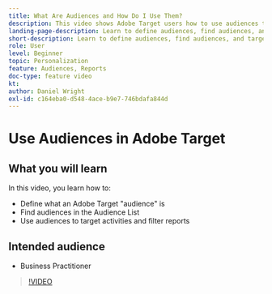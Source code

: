 ```yaml
---
title: What Are Audiences and How Do I Use Them?
description: This video shows Adobe Target users how to use audiences to target activities and filter reports.
landing-page-description: Learn to define audiences, find audiences, and target activities and filter reports.
short-description: Learn to define audiences, find audiences, and target activities and filter reports.
role: User
level: Beginner
topic: Personalization
feature: Audiences, Reports
doc-type: feature video
kt:
author: Daniel Wright
exl-id: c164eba0-d548-4ace-b9e7-746bdafa844d
---
```

# Use Audiences in Adobe Target

## What you will learn

In this video, you learn how to:

* Define what an Adobe Target "audience" is
* Find audiences in the Audience List
* Use audiences to target activities and filter reports

## Intended audience

* Business Practitioner

>[!VIDEO](https://video.tv.adobe.com/v/17398/?quality=12)
